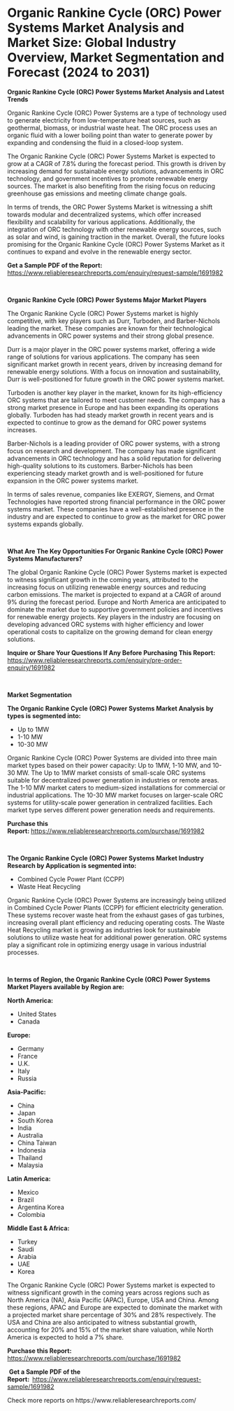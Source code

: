 <p><h1>Organic Rankine Cycle (ORC) Power Systems Market Analysis and Market Size: Global Industry Overview, Market Segmentation and Forecast (2024 to 2031)</h1></p><p><strong>Organic Rankine Cycle (ORC) Power Systems Market Analysis and Latest Trends</strong></p>
<p><p>Organic Rankine Cycle (ORC) Power Systems are a type of technology used to generate electricity from low-temperature heat sources, such as geothermal, biomass, or industrial waste heat. The ORC process uses an organic fluid with a lower boiling point than water to generate power by expanding and condensing the fluid in a closed-loop system.</p><p>The Organic Rankine Cycle (ORC) Power Systems Market is expected to grow at a CAGR of 7.8% during the forecast period. This growth is driven by increasing demand for sustainable energy solutions, advancements in ORC technology, and government incentives to promote renewable energy sources. The market is also benefiting from the rising focus on reducing greenhouse gas emissions and meeting climate change goals.</p><p>In terms of trends, the ORC Power Systems Market is witnessing a shift towards modular and decentralized systems, which offer increased flexibility and scalability for various applications. Additionally, the integration of ORC technology with other renewable energy sources, such as solar and wind, is gaining traction in the market. Overall, the future looks promising for the Organic Rankine Cycle (ORC) Power Systems Market as it continues to expand and evolve in the renewable energy sector.</p></p>
<p><strong>Get a Sample PDF of the Report:&nbsp;</strong> <a href="https://www.reliableresearchreports.com/enquiry/request-sample/1691982">https://www.reliableresearchreports.com/enquiry/request-sample/1691982</a></p>
<p>&nbsp;</p>
<p><strong>Organic Rankine Cycle (ORC) Power Systems Major Market Players</strong></p>
<p><p>The Organic Rankine Cycle (ORC) Power Systems market is highly competitive, with key players such as Durr, Turboden, and Barber-Nichols leading the market. These companies are known for their technological advancements in ORC power systems and their strong global presence.</p><p>Durr is a major player in the ORC power systems market, offering a wide range of solutions for various applications. The company has seen significant market growth in recent years, driven by increasing demand for renewable energy solutions. With a focus on innovation and sustainability, Durr is well-positioned for future growth in the ORC power systems market.</p><p>Turboden is another key player in the market, known for its high-efficiency ORC systems that are tailored to meet customer needs. The company has a strong market presence in Europe and has been expanding its operations globally. Turboden has had steady market growth in recent years and is expected to continue to grow as the demand for ORC power systems increases.</p><p>Barber-Nichols is a leading provider of ORC power systems, with a strong focus on research and development. The company has made significant advancements in ORC technology and has a solid reputation for delivering high-quality solutions to its customers. Barber-Nichols has been experiencing steady market growth and is well-positioned for future expansion in the ORC power systems market.</p><p>In terms of sales revenue, companies like EXERGY, Siemens, and Ormat Technologies have reported strong financial performance in the ORC power systems market. These companies have a well-established presence in the industry and are expected to continue to grow as the market for ORC power systems expands globally.</p></p>
<p>&nbsp;</p>
<p><strong>What Are The Key Opportunities For Organic Rankine Cycle (ORC) Power Systems Manufacturers?</strong></p>
<p><p>The global Organic Rankine Cycle (ORC) Power Systems market is expected to witness significant growth in the coming years, attributed to the increasing focus on utilizing renewable energy sources and reducing carbon emissions. The market is projected to expand at a CAGR of around 9% during the forecast period. Europe and North America are anticipated to dominate the market due to supportive government policies and incentives for renewable energy projects. Key players in the industry are focusing on developing advanced ORC systems with higher efficiency and lower operational costs to capitalize on the growing demand for clean energy solutions.</p></p>
<p><strong>Inquire or Share Your Questions If Any Before Purchasing This Report:</strong> <a href="https://www.reliableresearchreports.com/enquiry/pre-order-enquiry/1691982">https://www.reliableresearchreports.com/enquiry/pre-order-enquiry/1691982</a></p>
<p>&nbsp;</p>
<p><strong>Market Segmentation</strong></p>
<p><strong>The Organic Rankine Cycle (ORC) Power Systems Market Analysis by types is segmented into:</strong></p>
<p><ul><li>Up to 1MW</li><li>1-10 MW</li><li>10-30 MW</li></ul></p>
<p><p>Organic Rankine Cycle (ORC) Power Systems are divided into three main market types based on their power capacity: Up to 1MW, 1-10 MW, and 10-30 MW. The Up to 1MW market consists of small-scale ORC systems suitable for decentralized power generation in industries or remote areas. The 1-10 MW market caters to medium-sized installations for commercial or industrial applications. The 10-30 MW market focuses on larger-scale ORC systems for utility-scale power generation in centralized facilities. Each market type serves different power generation needs and requirements.</p></p>
<p><strong>Purchase this Report:&nbsp;</strong><a href="https://www.reliableresearchreports.com/purchase/1691982">https://www.reliableresearchreports.com/purchase/1691982</a></p>
<p>&nbsp;</p>
<p><strong>The Organic Rankine Cycle (ORC) Power Systems Market Industry Research by Application is segmented into:</strong></p>
<p><ul><li>Combined Cycle Power Plant (CCPP)</li><li>Waste Heat Recycling</li></ul></p>
<p><p>Organic Rankine Cycle (ORC) Power Systems are increasingly being utilized in Combined Cycle Power Plants (CCPP) for efficient electricity generation. These systems recover waste heat from the exhaust gases of gas turbines, increasing overall plant efficiency and reducing operating costs. The Waste Heat Recycling market is growing as industries look for sustainable solutions to utilize waste heat for additional power generation. ORC systems play a significant role in optimizing energy usage in various industrial processes.</p></p>
<p>&nbsp;</p>
<p><strong>In terms of Region, the Organic Rankine Cycle (ORC) Power Systems Market Players available by Region are:</strong></p>
<p>
    <p> <strong> North America: </strong>
        <ul>
            <li>United States</li>
            <li>Canada</li>
        </ul>
        </p> 
    <p> <strong> Europe: </strong>
        <ul>
            <li>Germany</li>
            <li>France</li>
            <li>U.K.</li>
            <li>Italy</li>
            <li>Russia</li>
        </ul>
        </p> 
    <p> <strong> Asia-Pacific: </strong>
        <ul>
            <li>China</li>
            <li>Japan</li>
            <li>South Korea</li>
            <li>India</li>
            <li>Australia</li>
            <li>China Taiwan</li>
            <li>Indonesia</li>
            <li>Thailand</li>
            <li>Malaysia</li>
        </ul>
        </p> 
    <p> <strong> Latin America: </strong>
        <ul>
            <li>Mexico</li>
            <li>Brazil</li>
            <li>Argentina Korea</li>
            <li>Colombia</li>
        </ul>
        </p> 
    <p> <strong> Middle East & Africa: </strong>
        <ul>
            <li>Turkey</li>
            <li>Saudi</li>
            <li>Arabia</li>
            <li>UAE</li>
            <li>Korea</li>
        </ul>
    </p>
    </p>
<p><p>The Organic Rankine Cycle (ORC) Power Systems market is expected to witness significant growth in the coming years across regions such as North America (NA), Asia Pacific (APAC), Europe, USA and China. Among these regions, APAC and Europe are expected to dominate the market with a projected market share percentage of 30% and 28% respectively. The USA and China are also anticipated to witness substantial growth, accounting for 20% and 15% of the market share valuation, while North America is expected to hold a 7% share.</p></p>
<p><strong>Purchase this Report: </strong><a href="https://www.reliableresearchreports.com/purchase/1691982">https://www.reliableresearchreports.com/purchase/1691982</a></p>
<p>&nbsp;<strong>Get a Sample PDF of the Report:&nbsp;&nbsp;</strong><a href="https://www.reliableresearchreports.com/enquiry/request-sample/1691982">https://www.reliableresearchreports.com/enquiry/request-sample/1691982</a></p>
<p><strong></strong></p>
<p>Check more reports on https://www.reliableresearchreports.com/</p>